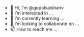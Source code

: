 - 👋 Hi, I’m @gopalvaishanv
- 👀 I’m interested in ...
- 🌱 I’m currently learning ...
- 💞️ I’m looking to collaborate on ...
- 📫 How to reach me ...

<!---
gopalvaishanv/gopalvaishanv is a ✨ special ✨ repository because its `README.md` (this file) appears on your GitHub profile.
You can click the Preview link to take a look at your changes.
--->

